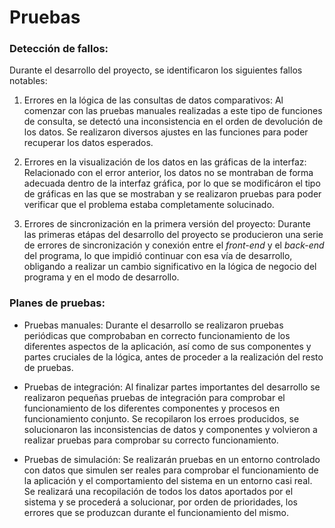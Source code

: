 # Pruebas

### Detección de fallos:

Durante el desarrollo del proyecto, se identificaron los siguientes fallos notables:

1. Errores en la lógica de las consultas de datos comparativos: Al comenzar con las pruebas manuales realizadas a este tipo de funciones de consulta, se detectó una inconsistencia en el orden de devolución de los datos. Se realizaron diversos ajustes en las funciones para poder recuperar los datos esperados.

2. Errores en la visualización de los datos en las gráficas de la interfaz: Relacionado con el error anterior, los datos no se montraban de forma adecuada dentro de la interfaz gráfica, por lo que se modificáron el tipo de gráficas en las que se mostraban y se realizaron pruebas para poder verificar que el problema estaba completamente solucinado.

3. Errores de sincronización en la primera versión del proyecto: Durante las primeras etápas del desarrollo del proyecto se producieron una serie de errores de sincronización y conexión entre el *front-end* y el *back-end* del programa, lo que impidió continuar con esa vía de desarrollo, obligando a realizar un cambio significativo en la lógica de negocio del programa y en el modo de desarrollo.

### Planes de pruebas:

* Pruebas manuales: Durante el desarrollo se realizaron pruebas periódicas que comprobaban en correcto funcionamiento de los diferentes aspectos de la aplicación, así como de sus componentes y partes cruciales de la lógica, antes de proceder a la realización del resto de pruebas.

* Pruebas de integración: Al finalizar partes importantes del desarrollo se realizaron pequeñas pruebas de integración para comprobar el funcionamiento de los diferentes componentes y procesos en funcionamiento conjunto. Se recopilaron los erroes producidos, se solucionaron las inconsistencias de datos y componentes y volvieron a realizar pruebas para comprobar su correcto funcionamiento.

* Pruebas de simulación: Se realizarán pruebas en un entorno controlado con datos que simulen ser reales para comprobar el funcionamiento de la aplicación y el comportamiento del sistema en un entorno casi real. Se realizará una recopilación de todos los datos aportados por el sistema y se procederá a solucionar, por orden de prioridades, los errores que se produzcan durante el funcionamiento del mismo.
